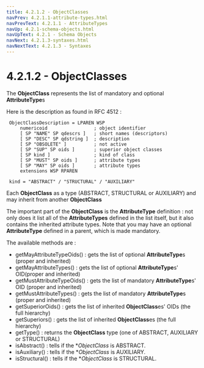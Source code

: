 ```yaml
---
title: 4.2.1.2 - ObjectClasses
navPrev: 4.2.1.1-attribute-types.html
navPrevText: 4.2.1.1 - AttributeTypes
navUp: 4.2.1-schema-objects.html
navUpText: 4.2.1 - Schema Objects
navNext: 4.2.1.3-syntaxes.html
navNextText: 4.2.1.3 - Syntaxes
---
```


# 4.2.1.2 - ObjectClasses

The **ObjectClass** represents the list of mandatory and optional **AttributeType**s

Here is the description as found in RFC 4512 :

     ObjectClassDescription = LPAREN WSP
         numericoid                 ; object identifier
         [ SP "NAME" SP qdescrs ]   ; short names (descriptors)
         [ SP "DESC" SP qdstring ]  ; description
         [ SP "OBSOLETE" ]          ; not active
         [ SP "SUP" SP oids ]       ; superior object classes
         [ SP kind ]                ; kind of class
         [ SP "MUST" SP oids ]      ; attribute types
         [ SP "MAY" SP oids ]       ; attribute types
         extensions WSP RPAREN

     kind = "ABSTRACT" / "STRUCTURAL" / "AUXILIARY"

Each **ObjectClass** as a type (ABSTRACT, STRUCTURAL or AUXILIARY) and may inherit from another **ObjectClass**

The important part of the **ObjectClass** is the **AttributeType** definition : not only does it list all of the **AttributeTypes** defined in the list itself, but it also contains the inherited attribute types. Note that you may have an optional **AttributeType** defined in a parent, which is made mandatory.

The available methods are :

* getMayAttributeTypeOids() : gets the list of optional **AttributeType**s (proper and inherited)
* getMayAttributeTypes() : gets the list of optional **AttributeType**s' OID(proper and inherited)
* getMustAttributeTypeOids() : gets the list of mandatory **AttributeType**s' OID (proper and inherited)
* getMustAttributeTypes() : gets the list of mandatory **AttributeType**s (proper and inherited)
* getSuperiorOids() : gets the list of inherited **ObjectClass**es' OIDs (the full hierarchy)
* getSuperiors() : gets the list of inherited **ObjectClass**es (the full hierarchy)
* getType() : returns the **ObjectClass** type (one of ABSTRACT, AUXILIARY or STRUCTURAL)
* isAbstract() : tells if the **ObjectClass* is ABSTRACT.
* isAuxiliary() : tells if the **ObjectClass* is AUXILIARY.
* isStructural() : tells if the **ObjectClass* is STRUCTURAL.
